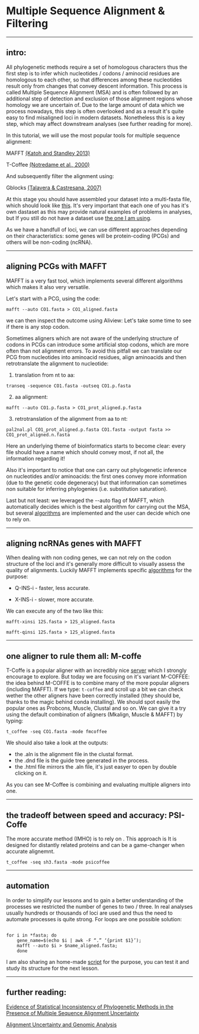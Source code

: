 # Multiple Sequence Alignment & Filtering

---

## intro: 

All phylogenetic methods require a set of homologous characters thus the first step is to infer which nucleotides / codons / aminocid residues are homologous to each other, so that differences among these nucleotides result only from changes that convey descent information. This process is called  Multiple Sequence Alignment (MSA) and is often followed by an additional step of detection and exclusion of those alignment regions whose homology we are uncertain of.
Due to the large amount of data which we process nowadays, this step is often overlooked and as a result it's quite easy to find misaligned loci in modern datasets. Nonetheless this is a key step, which may affect downstream analyses (see further reading for more).

In this tutorial, we will use the most popular tools for multiple sequence alignment:

MAFFT [(Katoh and Standley 2013)](https://academic.oup.com/mbe/article/30/4/772/1073398)

T-Coffee [(Notredame et al., 2000)](https://www.ncbi.nlm.nih.gov/pubmed/10964570)

And subsequently filter the alignment using: 

Gblocks [(Talavera & Castresana, 2007)](https://academic.oup.com/sysbio/article/56/4/564/1682121)



At this stage you should have assembled your dataset into a multi-fasta file, which should look like [this](https://raw.githubusercontent.com/for-giobbe/phy/master/unaligned_genes/12S_total.fasta). It's very important that each one of you has it's own dastaset as this may provide natural examples of problems in analyses, but If you still do not have a dataset use [the one I am using](https://github.com/for-giobbe/phy/tree/master/unaligned_genes).

As we have a handfull of loci, we can use different approaches depending on their characteristics: some genes will be protein-coding (PCGs) and others will be non-coding (ncRNA).

---

## aligning PCGs with MAFFT

MAFFT is a very fast tool, which implements several different algorithms which makes it also very versatile.

Let's start with a PCG, using the code:

```mafft --auto CO1.fasta > CO1_aligned.fasta```

we can then inspect the outcome using Aliview: Let's take some time to see if there is any stop codon.


Sometimes aligners which are not aware of the underlying structure of codons in PCGs can introduce some artificial stop codons, which are more often than not alignment errors. 
To avoid this pitfall we can translate our PCG from nucleotides into aminoacid residues, align aminoacids and then retrotranslate the alignment to nucleotide:

1. translation from nt to aa:

```transeq -sequence CO1.fasta -outseq CO1.p.fasta```

2. aa alignment:

``` mafft --auto CO1.p.fasta > CO1_prot_aligned.p.fasta ```

3. retrotranslation of the alignment from aa to nt:

``` pal2nal.pl CO1_prot_aligned.p.fasta CO1.fasta -output fasta >> CO1_prot_aligned.n.fasta ```

Here an underlying theme of bioinformatics starts to become clear: every file should have a name which should convey most, if not all, the information regarding it!


Also it's important to notice that one can carry out phylogenetic inference on nucleotides and/or aminoacids: the first ones convey more information (due to the genetic code degeneracy) but that information can sometimes non suitable for inferring phylogenies (i.e. substitution saturation).


Last but not least: we leveraged the --auto flag of MAFFT, which automatically decides which is the best algorithm for carrying out the MSA, but several [algorithms](https://mafft.cbrc.jp/alignment/software/algorithms/algorithms.html) are implemented and the user can decide which one to rely on.

---

## aligning ncRNAs genes with MAFFT

When dealing with non coding genes, we can not rely on the codon structure of the loci and it's generally more difficult to visually assess the quality of alignments. Luckily MAFFT implements specific [algorithms](https://mafft.cbrc.jp/alignment/software/source66.html) for the purpose:

* Q-INS-i - faster, less accurate.

* X-INS-i - slower, more accurate.

We can execute any of the two like this:

```mafft-xinsi 12S.fasta > 12S_aligned.fasta```

```mafft-qinsi 12S.fasta > 12S_aligned.fasta```

---

## one aligner to rule them all: M-coffe

T-Coffe is a popular aligner with an incredibly nice [server](http://tcoffee.crg.cat/) which I strongly encourage to explore. But today we are focusing on it's variant M-COFFEE: the idea behind M-COFFE is to combine many of the more popular aligners (including MAFFT).
If we type: ```t-coffee``` and scroll up a bit we can check wether the other aligners have been correctly installed (they should be, thanks to the magic behind conda installing). We should spot easily the popular ones as Probcons, Muscle, Clustal and so on. We can give it a try using the default combination of aligners (Mkalign, Muscle & MAFFT) by typing:

```t_coffee -seq CO1.fasta -mode fmcoffee```

We should also take a look at the outputs:


* the .aln is the alignment file in the clustal format.
* the .dnd file is the guide tree generated in the process.
* the .html file mirrors the .aln file, it's just easyer to open by double clicking on it.

As you can see M-Coffee is combining and evaluating multiple aligners into one. 

---

## the tradeoff between speed and accuracy: PSI-Coffe

The more accurate method (IMHO) is to rely on . This approach is  It is designed for  distantly related proteins and can be a game-changer when accurate alignemnt.

```t_coffee -seq sh3.fasta -mode psicoffee```

---

## automation 

In order to simplify our lessons and to gain a better understanding of the processes we restricted the number of genes to two / three. In real analyses usually hundreds or thousands of loci are used and thus the need to automate processes is quite strong. For loops are one possible solution:
 
```mkdir aligned_genes;

for i in *fasta; do 
	gene_name=$(echo $i | awk -F “.” ‘{print $1}’); 
	mafft --auto $i > $name_aligned.fasta;
	done
```

I am also sharing an home-made [script](https://github.com/for-giobbe/phy/blob/master/scripts/msa.sh) for the purpose, you can test it and study its structure for the next lesson.

---

## further reading: 

[Evidence of Statistical Inconsistency of Phylogenetic Methods in the Presence of Multiple Sequence Alignment Uncertainty](https://academic.oup.com/gbe/article/7/8/2102/556628)

[Alignment Uncertainty and Genomic Analysis](https://science.sciencemag.org/content/319/5862/473?casa_token=t07ptffISm4AAAAA:j5l4US_y_GHOMduYw6R-MhyM7YUpa__08lw45l455DAU3tGFNKYlV40ZH0Si5w48Xl1gTEqsocLVvaE)

